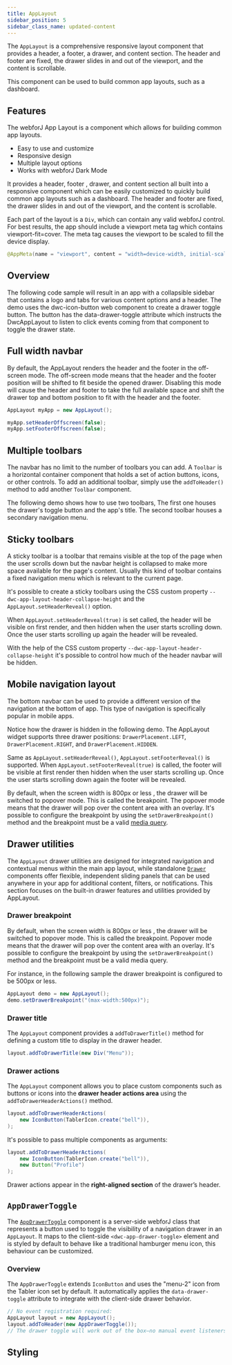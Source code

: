 ```yaml
---
title: AppLayout
sidebar_position: 5
sidebar_class_name: updated-content
---
```


<DocChip chip='shadow' />
<DocChip chip='name' label="dwc-app-layout" />
<DocChip chip='since' label='23.06' />
<JavadocLink type="applayout" location="com/webforj/component/layout/applayout/AppLayout" top='true'/>

The `AppLayout` is a comprehensive responsive layout component that provides a header, a footer, a drawer, and content section. The header and footer are fixed, the drawer slides in and out of the viewport, and the content is scrollable.

This component can be used to build common app layouts, such as a dashboard.

## Features

The webforJ App Layout is a component which allows for building common app layouts.

<ul>
    <li>Easy to use and customize</li>
    <li>Responsive design</li>
    <li>Multiple layout options</li>
    <li>Works with webforJ Dark Mode</li>
</ul>

It provides a header, footer , drawer, and content section all built into a responsive component which can be easily customized to quickly build common app layouts such as a dashboard. The header and footer are fixed, the drawer slides in and out of the viewport, and the content is scrollable.

Each part of the layout is a `Div`, which can contain any valid webforJ control. For best results, the app should include a viewport meta tag which contains viewport-fit=cover. The meta tag causes the viewport to be scaled to fill the device display.

```java
@AppMeta(name = "viewport", content = "width=device-width, initial-scale=1.0, viewport-fit=cover, user-scalable=no")
```

## Overview

The following code sample will result in an app with a collapsible sidebar that contains a logo and tabs for various content options and a header. The demo uses the dwc-icon-button web component to create a drawer toggle button. The button has the data-drawer-toggle attribute which instructs the DwcAppLayout to listen to click events coming from that component to toggle the drawer state.

<AppLayoutViewer path='/webforj/applayout/content/Dashboard?' mobile='false'
javaE='https://raw.githubusercontent.com/webforj/webforj-documentation/refs/heads/main/src/main/java/com/webforj/samples/views/applayout/applayout/AppLayoutView.java'
cssURL='https://raw.githubusercontent.com/webforj/webforj-documentation/main/src/main/resources/css/applayout/applayout.css'
/>

## Full width navbar

By default, the AppLayout renders the header and the footer in the off-screen mode. The off-screen mode means that the header and the footer position will be shifted to fit beside the opened drawer. Disabling this mode will cause the header and footer to take the full available space and shift the drawer top and bottom position to fit with the header and the footer.

```java showLineNumbers
AppLayout myApp = new AppLayout();

myApp.setHeaderOffscreen(false);
myApp.setFooterOffscreen(false);
```

<AppLayoutViewer path='/webforj/applayoutfullnavbar/content/Dashboard?' mobile='false'
javaE='https://raw.githubusercontent.com/webforj/webforj-documentation/refs/heads/main/src/main/java/com/webforj/samples/views/applayout/fullnavbar/AppLayoutFullNavbarView.java'
cssURL='https://raw.githubusercontent.com/webforj/webforj-documentation/main/src/main/resources/css/applayout/applayout.css'/>

## Multiple toolbars

The navbar has no limit to the number of toolbars you can add. A `Toolbar` is a horizontal container component that holds a set of action buttons, icons, or other controls. To add an additional toolbar, simply use the `addToHeader()` method to add another `Toolbar` component.

The following demo shows how to use two toolbars, The first one houses the drawer's toggle button and the app's title. The second toolbar houses a secondary navigation menu.

<AppLayoutViewer path='/webforj/applayoutmultipleheaders/content/Dashboard?' mobile='false'
javaE='https://raw.githubusercontent.com/webforj/webforj-documentation/refs/heads/main/src/main/java/com/webforj/samples/views/applayout/multipleheaders/AppLayoutMultipleHeadersView.java'
cssURL='https://raw.githubusercontent.com/webforj/webforj-documentation/main/src/main/resources/css/applayout/applayout.css'/>

## Sticky toolbars

A sticky toolbar is a toolbar that remains visible at the top of the page when the user scrolls down but the navbar height is collapsed to make more space available for the page's content. Usually this kind of toolbar contains a fixed navigation menu which is relevant to the current page.

It's possible to create a sticky toolbars using the CSS custom property `--dwc-app-layout-header-collapse-height` and the `AppLayout.setHeaderReveal()` option.

When `AppLayout.setHeaderReveal(true)` is set called, the header will be visible on first render, and then hidden when the user starts scrolling down. Once the user starts scrolling up again the header will be revealed.

With the help of the CSS custom property `--dwc-app-layout-header-collapse-height` it's possible to control how much of the header navbar will be hidden.

<AppLayoutViewer path='/webforj/applayoutstickytoolbar/content/Dashboard?' mobile='false'
javaE='https://raw.githubusercontent.com/webforj/webforj-documentation/refs/heads/main/src/main/java/com/webforj/samples/views/applayout/stickytoolbar/AppLayoutStickyToolbarView.java'
cssURL='https://raw.githubusercontent.com/webforj/webforj-documentation/main/src/main/resources/css/applayout/applayout.css'/>

## Mobile navigation layout

The bottom navbar can be used to provide a different version of the navigation at the bottom of app. This type of navigation is specifically popular in mobile apps.

Notice how the drawer is hidden in the following demo. The AppLayout widget supports three drawer positions: `DrawerPlacement.LEFT`, `DrawerPlacement.RIGHT`, and `DrawerPlacement.HIDDEN`.

Same as `AppLayout.setHeaderReveal()`, `AppLayout.setFooterReveal()` is supported. When `AppLayout.setFooterReveal(true)` is called, the footer will be visible at first render then hidden when the user starts scrolling up. Once the user starts scrolling down again the footer will be revealed.

By default, when the screen width is 800px or less , the drawer will be switched to popover mode. This is called the breakpoint. The popover mode means that the drawer will pop over the content area with an overlay. It's possible to configure the breakpoint by using the `setDrawerBreakpoint()` method and the breakpoint must be a valid [media query](https://developer.mozilla.org/en-US/docs/Web/CSS/Media_Queries/Using_media_queries).

<AppLayoutViewer path='/webforj/applayoutmobiledrawer/?' mobile='true'
javaE='https://raw.githubusercontent.com/webforj/webforj-documentation/refs/heads/main/src/main/java/com/webforj/samples/views/applayout/mobiledrawer/AppLayoutMobileDrawerView.java'
cssURL='https://raw.githubusercontent.com/webforj/webforj-documentation/main/src/main/resources/css/applayout/applayoutMobile.css'
/>

## Drawer utilities

The `AppLayout` drawer utilities are designed for integrated navigation and contextual menus within the main app layout, while standalone [`Drawer`](https://docs.webforj.com/docs/components/drawer) components offer flexible, independent sliding panels that can be used anywhere in your app for additional content, filters, or notifications. This section focuses on the built-in drawer features and utilities provided by AppLayout.

### Drawer breakpoint

By default, when the screen width is 800px or less , the drawer will be switched to popover mode. This is called the breakpoint. Popover mode means that the drawer will pop over the content area with an overlay. It's possible to configure the breakpoint by using the `setDrawerBreakpoint()` method and the breakpoint must be a valid media query.

For instance, in the following sample the drawer breakpoint is configured to be 500px or less.

```java
AppLayout demo = new AppLayout();
demo.setDrawerBreakpoint("(max-width:500px)");
```

### Drawer title

The `AppLayout` component provides a `addToDrawerTitle()` method for defining a custom title to display in the drawer header. 

```java
layout.addToDrawerTitle(new Div("Menu"));
```

### Drawer actions

The `AppLayout` component allows you to place custom components such as buttons or icons into the **drawer header actions area** using the `addToDrawerHeaderActions()` method.

```java
layout.addToDrawerHeaderActions(
    new IconButton(TablerIcon.create("bell")),
);
```

It's possible to pass multiple components as arguments:

```java
layout.addToDrawerHeaderActions(
    new IconButton(TablerIcon.create("bell")),
    new Button("Profile")
);
```

Drawer actions appear in the **right-aligned section** of the drawer’s header.

<AppLayoutViewer path='/webforj/applayoutdrawerutility/content/Dashboard/?' mobile='false'
javaE='https://raw.githubusercontent.com/webforj/webforj-documentation/refs/heads/main/src/main/java/com/webforj/samples/views/applayout/applayoutdrawerutility/applayoutdrawerutility/AppLayoutDrawerUtilityView.java'
cssURL='https://raw.githubusercontent.com/webforj/webforj-documentation/main/src/main/resources/css/applayout/applayout.css'
/>

## `AppDrawerToggle` <DocChip chip='since' label='24.12' />

The [`AppDrawerToggle`](https://javadoc.io/doc/com.webforj/webforj-applayout/latest/com/webforj/component/layout/applayout/AppDrawerToggle.html) component is a server-side webforJ class that represents a button used to toggle the visibility of a navigation drawer in an `AppLayout`. It maps to the client-side `<dwc-app-drawer-toggle>` element and is styled by default to behave like a traditional hamburger menu icon, this behaviour can be customized.

### Overview

The `AppDrawerToggle` extends `IconButton` and uses the "menu-2" icon from the Tabler icon set by default. It automatically applies the `data-drawer-toggle` attribute to integrate with the client-side drawer behavior.

```java
// No event registration required:
AppLayout layout = new AppLayout();
layout.addToHeader(new AppDrawerToggle());
// The drawer toggle will work out of the box—no manual event listeners needed.
```
## Styling

<TableBuilder name="AppLayout" />

<GiscusComments />
